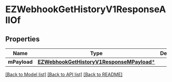 # EZWebhookGetHistoryV1ResponseAllOf

## Properties
Name | Type | Description | Notes
------------ | ------------- | ------------- | -------------
**mPayload** | [**EZWebhookGetHistoryV1ResponseMPayload***](EZWebhookGetHistoryV1ResponseMPayload.md) |  | 

[[Back to Model list]](../README.md#documentation-for-models) [[Back to API list]](../README.md#documentation-for-api-endpoints) [[Back to README]](../README.md)


